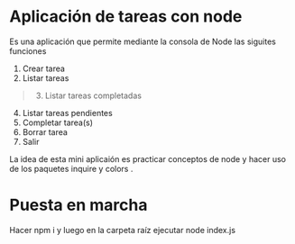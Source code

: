 # Aplicación de tareas con  node 

Es una aplicación que permite mediante la consola de Node las siguites funciones
 
  1. Crear tarea
  2. Listar tareas
> 3. Listar tareas completadas 
  4. Listar tareas pendientes  
  5. Completar tarea(s)        
  6. Borrar tarea
  0. Salir

  La idea de esta mini aplicaión es practicar conceptos de node y hacer uso de los 
  paquetes inquire y colors .

  # Puesta en marcha 

  Hacer npm i y luego en la carpeta raíz ejecutar node index.js
  